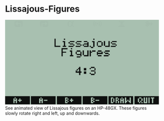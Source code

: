 # Lissajous-Figures

![Screenshot of Lissajous Figures](https://github.com/yeri63-hp48g/Lissajous-Figures/blob/main/Lissajous.png)
See animated view of Lissajous figures on an HP-48GX. These figures slowly rotate right and left, up and downwards.
